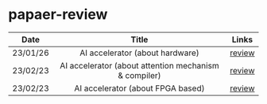 # papaer-review
|Date|Title|Links|
|:----:|:-------:|:----:|
|23/01/26|AI accelerator (about hardware)|[review](https://github.com/asuan99/papaer-review/blob/laboratory/Reviews/AI%20accelerator.pdf)|
|23/02/23|AI accelerator (about attention mechanism & compiler) |[review](https://github.com/asuan99/papaer-review/blob/laboratory/Reviews/02_23.pdf)|
|23/02/23|AI accelerator (about FPGA based) |[review](https://github.com/asuan99/papaer-review/blob/laboratory/Reviews/03_13.pdf)|
